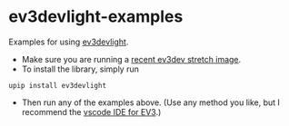 # ev3devlight-examples
Examples for using [ev3devlight](https://github.com/laurensvalk/ev3devlight).

- Make sure you are running a [recent ev3dev stretch image](https://oss.jfrog.org/list/oss-snapshot-local/org/ev3dev/brickstrap/).
- To install the library, simply run
```
upip install ev3devlight
```
- Then run any of the examples above. (Use any method you like, but I recommend the [vscode IDE for EV3](https://github.com/ev3dev/vscode-ev3dev-browser).)
